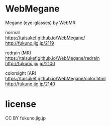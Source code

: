 # WebMegane
Megane (eye-glasses) by WebMR  

normal  
https://taisukef.github.io/WebMegane/  
http://fukuno.jig.jp/2119  

redrain (MR)  
https://taisukef.github.io/WebMegane/redrain  
http://fukuno.jig.jp/2100  

colorsight (AR)  
https://taisukef.github.io/WebMegane/color.html  
http://fukuno.jig.jp/2140  


# license  
CC BY fukuno.jig.jp  
